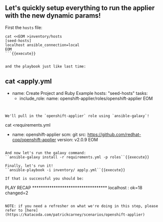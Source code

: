 ## Let's quickly setup everything to run the applier with the new dynamic params!

First the `hosts` file:

```
cat <<EOM >inventory/hosts
[seed-hosts]
localhost ansible_connection=local
EOM
```{{execute}}


and the playbook just like last time:

```
cat <<EOM >apply.yml
---
- name: Create Project and Ruby Example 
  hosts: "seed-hosts"
  tasks:
    - include_role:
        name: openshift-applier/roles/openshift-applier
EOM
```{{execute}} 


We'll pull in the `openshift-applier` role using `ansible-galaxy`!
```
cat <<EOM >requirements.yml
- name: openshift-applier
  scm: git
  src: https://github.com/redhat-cop/openshift-applier
  version: v2.0.9
EOM
```{{execute}}

And now let's run the galaxy command:
``ansible-galaxy install -r requirements.yml -p roles``{{execute}}

Finally, let's run it!
``ansible-playbook -i inventory/ apply.yml``{{execute}}

If that is successful you should be:

```
PLAY RECAP ***********************************
localhost                  : ok=18   changed=2
```

NOTE: if you need a refresher on what we're doing in this step, please refer to [here](https://katacoda.com/patrickcarney/scenarios/openshift-applier)